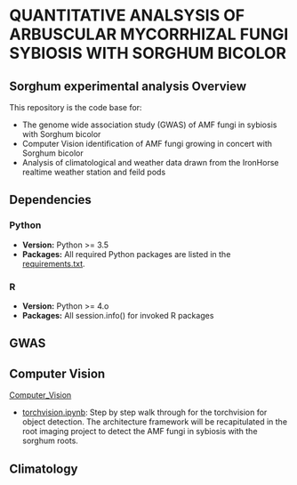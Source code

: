 # QUANTITATIVE ANALSYSIS OF ARBUSCULAR MYCORRHIZAL FUNGI SYBIOSIS WITH SORGHUM BICOLOR

## Sorghum experimental analysis Overview

This repository is the code base for: 
- The genome wide association study (GWAS) of AMF fungi in sybiosis with Sorghum bicolor
- Computer Vision identification of AMF fungi growing in concert with Sorghum bicolor
- Analysis of climatological and weather data drawn from the IronHorse realtime weather station and feild pods

## Dependencies
### Python
- **Version:** Python >= 3.5
- **Packages:** All required Python packages are listed in the [requirements.txt](./requirements.txt).

### R
- **Version:** Python >= 4.o
- **Packages:** All session.info() for invoked R packages

## GWAS

## Computer Vision
 [Computer_Vision](Computer_Vision)
 
   - [torchvision.ipynb](Computer_Vision/torchvision.ipynb): Step by step walk through for the torchvision for object detection. The architecture framework will be recapitulated in the root imaging project to detect the AMF fungi in sybiosis with the sorghum roots.

## Climatology
